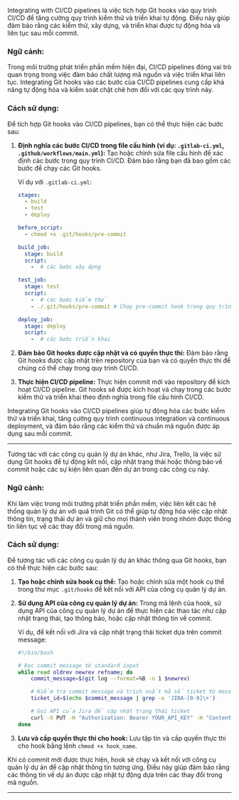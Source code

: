 Integrating with CI/CD pipelines là việc tích hợp Git hooks vào quy trình CI/CD để tăng cường quy trình kiểm thử và triển khai tự động. Điều này giúp đảm bảo rằng các kiểm thử, xây dựng, và triển khai được tự động hóa và liên tục sau mỗi commit.

### Ngữ cảnh:

Trong môi trường phát triển phần mềm hiện đại, CI/CD pipelines đóng vai trò quan trọng trong việc đảm bảo chất lượng mã nguồn và việc triển khai liên tục. Integrating Git hooks vào các bước của CI/CD pipelines cung cấp khả năng tự động hóa và kiểm soát chặt chẽ hơn đối với các quy trình này.

### Cách sử dụng:

Để tích hợp Git hooks vào CI/CD pipelines, bạn có thể thực hiện các bước sau:

1. **Định nghĩa các bước CI/CD trong file cấu hình (ví dụ: `.gitlab-ci.yml`, `.github/workflows/main.yml`):**
   Tạo hoặc chỉnh sửa file cấu hình để xác định các bước trong quy trình CI/CD. Đảm bảo rằng bạn đã bao gồm các bước để chạy các Git hooks.

   Ví dụ với `.gitlab-ci.yml`:

   ```yaml
   stages:
     - build
     - test
     - deploy

   before_script:
     - chmod +x .git/hooks/pre-commit

   build_job:
     stage: build
     script:
       -  # các bước xây dựng

   test_job:
     stage: test
     script:
       -  # các bước kiểm thử
       - ./.git/hooks/pre-commit # Chạy pre-commit hook trong quy trình kiểm thử

   deploy_job:
     stage: deploy
     script:
       -  # các bước triển khai
   ```

2. **Đảm bảo Git hooks được cập nhật và có quyền thực thi:**
   Đảm bảo rằng Git hooks được cập nhật trên repository của bạn và có quyền thực thi để chúng có thể chạy trong quy trình CI/CD.

3. **Thực hiện CI/CD pipeline:**
   Thực hiện commit mới vào repository để kích hoạt CI/CD pipeline. Git hooks sẽ được kích hoạt và chạy trong các bước kiểm thử và triển khai theo định nghĩa trong file cấu hình CI/CD.

Integrating Git hooks vào CI/CD pipelines giúp tự động hóa các bước kiểm thử và triển khai, tăng cường quy trình continuous integration và continuous deployment, và đảm bảo rằng các kiểm thử và chuẩn mã nguồn được áp dụng sau mỗi commit.

---

Tương tác với các công cụ quản lý dự án khác, như Jira, Trello, là việc sử dụng Git hooks để tự động kết nối, cập nhật trạng thái hoặc thông báo về commit hoặc các sự kiện liên quan đến dự án trong các công cụ này.

### Ngữ cảnh:

Khi làm việc trong môi trường phát triển phần mềm, việc liên kết các hệ thống quản lý dự án với quá trình Git có thể giúp tự động hóa việc cập nhật thông tin, trạng thái dự án và giữ cho mọi thành viên trong nhóm được thông tin liên tục về các thay đổi trong mã nguồn.

### Cách sử dụng:

Để tương tác với các công cụ quản lý dự án khác thông qua Git hooks, bạn có thể thực hiện các bước sau:

1. **Tạo hoặc chỉnh sửa hook cụ thể:** Tạo hoặc chỉnh sửa một hook cụ thể trong thư mục `.git/hooks` để kết nối với API của công cụ quản lý dự án.

2. **Sử dụng API của công cụ quản lý dự án:**
   Trong mã lệnh của hook, sử dụng API của công cụ quản lý dự án để thực hiện các thao tác như cập nhật trạng thái, tạo thông báo, hoặc cập nhật thông tin về commit.

   Ví dụ, để kết nối với Jira và cập nhật trạng thái ticket dựa trên commit message:

   ```bash
   #!/bin/bash

   # Đọc commit message từ standard input
   while read oldrev newrev refname; do
       commit_message=$(git log --format=%B -n 1 $newrev)

       # Kiểm tra commit message và trích xuất mã số ticket từ message
       ticket_id=$(echo $commit_message | grep -o 'JIRA-[0-9]\+')

       # Gọi API của Jira để cập nhật trạng thái ticket
       curl -X PUT -H "Authorization: Bearer YOUR_API_KEY" -H "Content-Type: application/json" -d '{"transition": {"id": "TRANSITION_ID"}}' https://your-jira-instance/rest/api/latest/issue/$ticket_id/transitions
   done
   ```

3. **Lưu và cấp quyền thực thi cho hook:**
   Lưu tập tin và cấp quyền thực thi cho hook bằng lệnh `chmod +x hook_name`.

Khi có commit mới được thực hiện, hook sẽ chạy và kết nối với công cụ quản lý dự án để cập nhật thông tin tương ứng. Điều này giúp đảm bảo rằng các thông tin về dự án được cập nhật tự động dựa trên các thay đổi trong mã nguồn.

---
